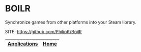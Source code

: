 # BOILR

 Synchronize games from other platforms into your Steam library.

 SITE: https://github.com/PhilipK/BoilR

 | [Applications](https://portable-linux-apps.github.io/apps.html) | [Home](https://portable-linux-apps.github.io)
 | --- | --- |
